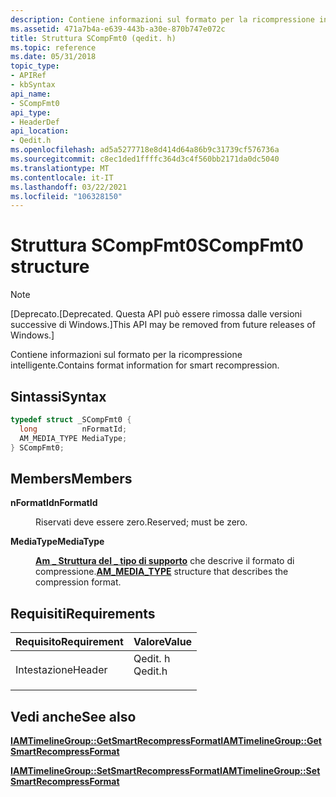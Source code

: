 ```yaml
---
description: Contiene informazioni sul formato per la ricompressione intelligente.
ms.assetid: 471a7b4a-e639-443b-a30e-870b747e072c
title: Struttura SCompFmt0 (qedit. h)
ms.topic: reference
ms.date: 05/31/2018
topic_type:
- APIRef
- kbSyntax
api_name:
- SCompFmt0
api_type:
- HeaderDef
api_location:
- Qedit.h
ms.openlocfilehash: ad5a5277718e8d414d64a86b9c31739cf576736a
ms.sourcegitcommit: c8ec1ded1ffffc364d3c4f560bb2171da0dc5040
ms.translationtype: MT
ms.contentlocale: it-IT
ms.lasthandoff: 03/22/2021
ms.locfileid: "106328150"
---
```

# <a name="scompfmt0-structure"></a><span data-ttu-id="eec7e-103">Struttura SCompFmt0</span><span class="sxs-lookup"><span data-stu-id="eec7e-103">SCompFmt0 structure</span></span>

> [!Note]  
> <span data-ttu-id="eec7e-104">\[Deprecato.</span><span class="sxs-lookup"><span data-stu-id="eec7e-104">\[Deprecated.</span></span> <span data-ttu-id="eec7e-105">Questa API può essere rimossa dalle versioni successive di Windows.\]</span><span class="sxs-lookup"><span data-stu-id="eec7e-105">This API may be removed from future releases of Windows.\]</span></span>

 

<span data-ttu-id="eec7e-106">Contiene informazioni sul formato per la ricompressione intelligente.</span><span class="sxs-lookup"><span data-stu-id="eec7e-106">Contains format information for smart recompression.</span></span>

## <a name="syntax"></a><span data-ttu-id="eec7e-107">Sintassi</span><span class="sxs-lookup"><span data-stu-id="eec7e-107">Syntax</span></span>


```C++
typedef struct _SCompFmt0 {
  long          nFormatId;
  AM_MEDIA_TYPE MediaType;
} SCompFmt0;
```



## <a name="members"></a><span data-ttu-id="eec7e-108">Members</span><span class="sxs-lookup"><span data-stu-id="eec7e-108">Members</span></span>

<dl> <dt>

<span data-ttu-id="eec7e-109">**nFormatId**</span><span class="sxs-lookup"><span data-stu-id="eec7e-109">**nFormatId**</span></span>
</dt> <dd>

<span data-ttu-id="eec7e-110">Riservati deve essere zero.</span><span class="sxs-lookup"><span data-stu-id="eec7e-110">Reserved; must be zero.</span></span>

</dd> <dt>

<span data-ttu-id="eec7e-111">**MediaType**</span><span class="sxs-lookup"><span data-stu-id="eec7e-111">**MediaType**</span></span>
</dt> <dd>

<span data-ttu-id="eec7e-112">[**Am \_ Struttura del \_ tipo di supporto**](/windows/win32/api/strmif/ns-strmif-am_media_type) che descrive il formato di compressione.</span><span class="sxs-lookup"><span data-stu-id="eec7e-112">[**AM\_MEDIA\_TYPE**](/windows/win32/api/strmif/ns-strmif-am_media_type) structure that describes the compression format.</span></span>

</dd> </dl>

## <a name="requirements"></a><span data-ttu-id="eec7e-113">Requisiti</span><span class="sxs-lookup"><span data-stu-id="eec7e-113">Requirements</span></span>



| <span data-ttu-id="eec7e-114">Requisito</span><span class="sxs-lookup"><span data-stu-id="eec7e-114">Requirement</span></span> | <span data-ttu-id="eec7e-115">Valore</span><span class="sxs-lookup"><span data-stu-id="eec7e-115">Value</span></span> |
|-------------------|------------------------------------------------------------------------------------|
| <span data-ttu-id="eec7e-116">Intestazione</span><span class="sxs-lookup"><span data-stu-id="eec7e-116">Header</span></span><br/> | <dl> <span data-ttu-id="eec7e-117"><dt>Qedit. h</dt></span><span class="sxs-lookup"><span data-stu-id="eec7e-117"><dt>Qedit.h</dt></span></span> </dl> |



## <a name="see-also"></a><span data-ttu-id="eec7e-118">Vedi anche</span><span class="sxs-lookup"><span data-stu-id="eec7e-118">See also</span></span>

<dl> <dt>

[<span data-ttu-id="eec7e-119">**IAMTimelineGroup::GetSmartRecompressFormat**</span><span class="sxs-lookup"><span data-stu-id="eec7e-119">**IAMTimelineGroup::GetSmartRecompressFormat**</span></span>](iamtimelinegroup-getsmartrecompressformat.md)
</dt> <dt>

[<span data-ttu-id="eec7e-120">**IAMTimelineGroup::SetSmartRecompressFormat**</span><span class="sxs-lookup"><span data-stu-id="eec7e-120">**IAMTimelineGroup::SetSmartRecompressFormat**</span></span>](iamtimelinegroup-setsmartrecompressformat.md)
</dt> </dl>

 

 




